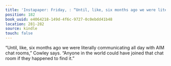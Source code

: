```yaml
---
title: 'Instapaper: Friday, : “Until, like, six months ago we were literally communicating…'
position: 182
book_uuid: e4064218-149d-4f6c-9727-0c0ebdd41b48
location: 281-282
source: kindle
touch: false
---
```


“Until, like, six months ago we were literally communicating all day with AIM chat rooms,” Cowley says. “Anyone in the world could have joined that chat room if they happened to find it.”